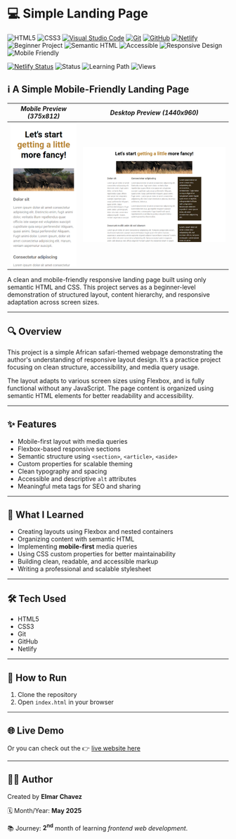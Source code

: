 # 💻 Simple Landing Page

![HTML5](https://img.shields.io/badge/HTML5-E34F26?style=for-the-badge&logo=html5&logoColor=white)
![CSS3](https://img.shields.io/badge/CSS3-1572B6?style=for-the-badge&logo=css3&logoColor=white)
[![Visual Studio Code](https://img.shields.io/badge/VS%20Code-007ACC?style=for-the-badge&logo=visual-studio-code&logoColor=white)](https://code.visualstudio.com/)
[![Git](https://img.shields.io/badge/Git-F05032?style=for-the-badge&logo=git&logoColor=white)](https://git-scm.com/)
[![GitHub](https://img.shields.io/badge/GitHub-181717?style=for-the-badge&logo=github&logoColor=white)](https://github.com/)
[![Netlify](https://img.shields.io/badge/Netlify-00C7B7?style=for-the-badge&logo=netlify&logoColor=white)](https://www.netlify.com/)
![Beginner Project](https://img.shields.io/badge/Beginner%20Project-25D366?style=for-the-badge)
![Semantic HTML](https://img.shields.io/badge/Semantic%20HTML-ff9800?style=for-the-badge)
![Accessible](https://img.shields.io/badge/Accessibility-A11Y-0052cc?style=for-the-badge)
![Responsive Design](https://img.shields.io/badge/Responsive%20Design-2196F3?style=for-the-badge&logo=responsive&logoColor=white)
![Mobile Friendly](https://img.shields.io/badge/Mobile%20Friendly-%E2%9C%85-1E293B?style=for-the-badge&logo=responsive-design&logoColor=white)

[![Netlify Status](https://api.netlify.com/api/v1/badges/0a4213b7-1e02-4069-82ed-251bcf667f32/deploy-status)](https://simple-landing-page-jiro.netlify.app/)
![Status](https://img.shields.io/badge/status-complete-brightgreen)
![Learning Path](https://img.shields.io/badge/learning%20path-month%202-blue)
![Views](https://visitor-badge.laobi.icu/badge?page_id=CodingWithJiro.simple-landing-page&left_text=repo%20views)

## ℹ️ A Simple Mobile-Friendly Landing Page

| _Mobile Preview (375x812)_                       | _Desktop Preview (1440x960)_                        |
| ------------------------------------------------ | --------------------------------------------------- |
| ![Mobile](./img/site-preview-mobile_375x812.png) | ![Desktop](./img/site-preview-desktop_1440x960.png) |

A clean and mobile-friendly responsive landing page built using only semantic HTML and CSS. This project serves as a beginner-level demonstration of structured layout, content hierarchy, and responsive adaptation across screen sizes.

---

## 🔍 Overview

This project is a simple African safari-themed webpage demonstrating the author's understanding of responsive layout design. It’s a practice project focusing on clean structure, accessibility, and media query usage.

The layout adapts to various screen sizes using Flexbox, and is fully functional without any JavaScript. The page content is organized using semantic HTML elements for better readability and accessibility.

---

## ✨ Features

- Mobile-first layout with media queries
- Flexbox-based responsive sections
- Semantic structure using `<section>`, `<article>`, `<aside>`
- Custom properties for scalable theming
- Clean typography and spacing
- Accessible and descriptive `alt` attributes
- Meaningful meta tags for SEO and sharing

---

## 🧠 What I Learned

- Creating layouts using Flexbox and nested containers
- Organizing content with semantic HTML
- Implementing **mobile-first** media queries
- Using CSS custom properties for better maintainability
- Building clean, readable, and accessible markup
- Writing a professional and scalable stylesheet

---

## 🛠️ Tech Used

- HTML5
- CSS3
- Git
- GitHub
- Netlify

---

## 🚀 How to Run

1. Clone the repository
2. Open `index.html` in your browser

---

## 🌐 Live Demo

Or you can check out the 👉 [live website here](https://simple-landing-page-jiro.netlify.app/)

---

## 🧑‍💻 Author

Created by **Elmar Chavez**

🗓️ Month/Year: **May 2025**

📚 Journey: **2<sup>nd</sup>** month of learning _frontend web development_.
